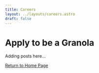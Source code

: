 ```yaml
---
title: Careers
layout: ../layouts/careers.astro
draft: false
---
```


# Apply to be a Granola

Adding posts here...

[Return to Home Page](/)